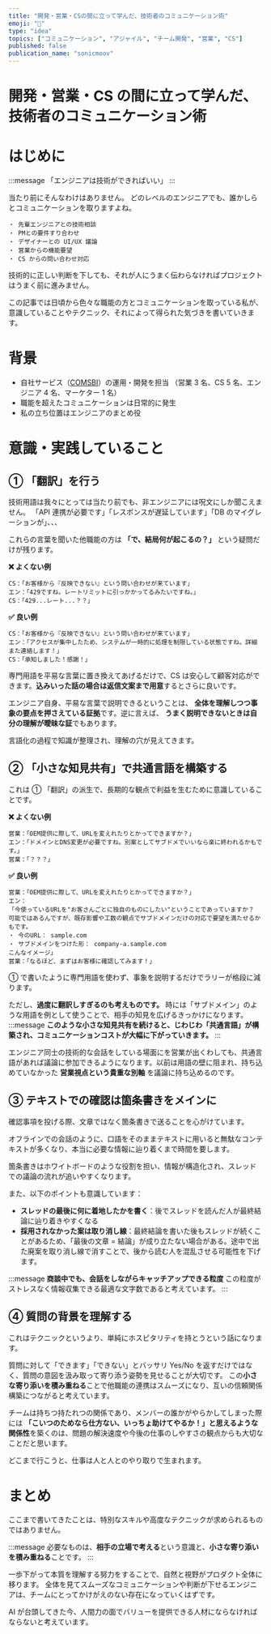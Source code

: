 ```yaml
---
title: "開発・営業・CSの間に立って学んだ、技術者のコミュニケーション術"
emoji: "🤝"
type: "idea"
topics: ["コミュニケーション", "アジャイル", "チーム開発", "営業", "CS"]
published: false
publication_name: "sonicmoov"
---
```


# 開発・営業・CS の間に立って学んだ、技術者のコミュニケーション術

# はじめに

:::message
「エンジニアは技術ができればいい」
:::

当たり前にそんなわけはありません。
どのレベルのエンジニアでも、誰かしらとコミュニケーションを取りますよね。

```
・ 先輩エンジニアとの技術相談
・ PMとの要件すり合わせ
・ デザイナーとの UI/UX 議論
・ 営業からの機能要望
・ CS からの問い合わせ対応
```

技術的に正しい判断を下しても、それが人にうまく伝わらなければプロジェクトはうまく前に進みません。

この記事では日頃から色々な職能の方とコミュニケーションを取っている私が、意識していることやテクニック、それによって得られた気づきを書いていきます。

# 背景

- 自社サービス（[COMSBI](https://www.comsbi.com/)）の運用・開発を担当
  （営業 3 名、CS 5 名、エンジニア 4 名、マーケター 1 名）
- 職能を超えたコミュニケーションは日常的に発生
- 私の立ち位置はエンジニアのまとめ役

# 意識・実践していること

## ① 「翻訳」を行う

技術用語は我々にとっては当たり前でも、非エンジニアには呪文にしか聞こえません。
「API 連携が必要です」「レスポンスが遅延しています」「DB のマイグレーションが」、、、

これらの言葉を聞いた他職能の方は **「で、結局何が起こるの？」** という疑問だけが残ります。

**❌ よくない例**

```
CS：「お客様から『反映できない』という問い合わせが来ています」
エン：「429ですね。レートリミットに引っかかってるみたいですね。」
CS：「429...レート...？？」
```

**✅ 良い例**

```
CS：「お客様から『反映できない』という問い合わせが来ています」
エン：「アクセスが集中したため、システムが一時的に処理を制限している状態ですね。詳細また連絡します！」
CS：「承知しました！感謝！」
```

専門用語を平易な言葉に置き換えてあげるだけで、CS は安心して顧客対応ができます。**込みいった話の場合は返信文案まで用意**するとさらに良いです。

エンジニア自身、平易な言葉で説明できるということは、 **全体を理解しつつ事象の要点を押さえている証拠**です。逆に言えば、 **うまく説明できないときは自分の理解が曖昧な証**でもあります。

言語化の過程で知識が整理され、理解の穴が見えてきます。

## ② 「小さな知見共有」で共通言語を構築する

これは ① 「翻訳」の派生で、長期的な観点で利益を生むために意識していることです。

**❌ よくない例**

```
営業：「OEM提供に際して、URLを変えれたりとかってできますか？」
エン：「ドメインとDNS変更が必要ですね。別案としてサブドメでいいなら楽に終われるかもです。」
営業：「？？？」
```

**✅ 良い例**

```
営業：「OEM提供に際して、URLを変えれたりとかってできますか？」
エン：
「今使っているURLを"お客さんごとに独自のものにしたい"ということであっていますか？
可能ではあるんですが、既存影響や工数の観点でサブドメインだけの対応で要望を満たせるかもです。
・ 今のURL： sample.com
・ サブドメインをつけた形： company-a.sample.com
こんなイメージ」
営業：「なるほど、まずはお客様に確認してみます！」

```

① で書いたように専門用語を使わず、事象を説明するだけでラリーが格段に減ります。

ただし、**過度に翻訳しすぎるのも考えものです。**
時には「サブドメイン」のような用語を例として使うことで、相手の知見を広げるきっかけになります。
:::message
**このような小さな知見共有を続けると、じわじわ「共通言語」が構築され、コミュニケーションコストが大幅に下がっていきます。**
:::

エンジニア同士の技術的な会話をしている場面にを営業が出くわしても、共通言語があれば議論に参加できるようになります。以前は用語の壁に阻まれ、持ち込めていなかった **営業視点という貴重な別軸** を議論に持ち込めるのです。

## ③ テキストでの確認は箇条書きをメインに

確認事項を投げる際、文章ではなく箇条書きで送ることを心がけています。

オフラインでの会話のように、口語をそのままテキストに用いると無駄なコンテキストが多くなり、本当に必要な情報に辿り着くまで時間を要します。

箇条書きはホワイトボードのような役割を担い、情報が構造化され、スレッドでの議論の流れが追いやすくなります。

<!-- これは宗教の話になってはしまいますが、冒頭の「お疲れ様です」も不要派です。 -->

また、以下のポイントも意識しています：

- **スレッドの最後に何に着地したかを書く**：後でスレッドを読んだ人が最終結論に辿り着きやすくなる
- **採用されなかった案は取り消し線**：最終結論を書いた後もスレッドが続くことがあるため、「最後の文章 = 結論」が成り立たない場合がある。途中で出た廃案を取り消し線で消すことで、後から読む人を混乱させる可能性を下げます。

:::message
**商談中でも、会話をしながらキャッチアップできる粒度**
この粒度がストレスなく情報収集できる最適な文字数であると考えています。
:::

## ④ 質問の背景を理解する

これはテクニックというより、単純にホスピタリティを持とうという話になります。

質問に対して「できます」「できない」とバッサリ Yes/No を返すだけではなく、質問の意図を汲み取って寄り添う姿勢を見せることが大切です。
この**小さな寄り添いを積み重ねる**ことで他職能の連携はスムーズになり、互いの信頼関係構築につながると考えています。

チームは持ちつ持たれつの関係であり、メンバーの誰かがやらかしてしまった際には **「こいつのためなら仕方ない、いっちょ助けてやるか！」と思えるような関係性**を築くのは、問題の解決速度や今後の仕事のしやすさの観点からも大切なことだと思います。

どこまで行こうと、仕事は人と人とのやり取りで生まれます。

# まとめ

ここまで書いてきたことは、特別なスキルや高度なテクニックが求められるものではありません。

:::message
必要なものは、**相手の立場で考える**という意識と、**小さな寄り添いを積み重ねる**ことです。
:::

一歩下がって本質を理解する努力をすることで、自然と視野がプロダクト全体に移ります。
全体を見てスムーズなコミュニケーションや判断が下せるエンジニアは、チームにとってかけがえのない存在になっていくはずです。

AI が台頭してきた今、人間力の面でバリューを提供できる人材にならなければならないと考えています。
